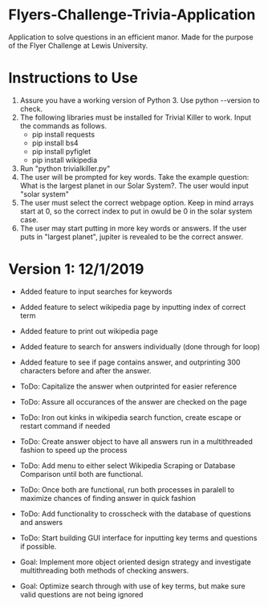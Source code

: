 # Flyers-Challenge-Trivia-Application
Application to solve questions in an efficient manor. Made for the purpose of the Flyer Challenge at Lewis University.

# Instructions to Use
1. Assure you have a working version of Python 3. Use python --version to check.
2. The following libraries must be installed for Trivial Killer to work. Input the commands as follows.
    - pip install requests
    - pip install bs4
    - pip install pyfiglet
    - pip install wikipedia
3. Run "python trivialkiller.py"
4. The user will be prompted for key words. Take the example question: What is the largest planet in our Solar System?. The user would input "solar system"
5. The user must select the correct webpage option. Keep in mind arrays start at 0, so the correct index to put in owuld be 0 in the solar system case.
6. The user may start putting in more key words or answers. If the user puts in "largest planet", jupiter is revealed to be the correct answer.




# Version 1: 12/1/2019
- Added feature to input searches for keywords
- Added feature to select wikipedia page by inputting index of correct term
- Added feature to print out wikipedia page
- Added feature to search for answers individually (done through for loop)
- Added feature to see if page contains answer, and outprinting 300 characters before and after the answer.

- ToDo: Capitalize the answer when outprinted for easier reference
- ToDo: Assure all occurances of the answer are checked on the page
- ToDo: Iron out kinks in wikipedia search function, create escape or restart command if needed
- ToDo: Create answer object to have all answers run in a multithreaded fashion to speed up the process
- ToDo: Add menu to either select Wikipedia Scraping or Database Comparison until both are functional.
- ToDo: Once both are functional, run both processes in paralell to maximize chances of finding answer in quick fashion
- ToDo: Add functionality to crosscheck with the database of questions and answers
- ToDo: Start building GUI interface for inputting key terms and questions if possible.

- Goal: Implement more object oriented design strategy and investigate multithreading both methods of checking answers.
- Goal: Optimize search through with use of key terms, but make sure valid questions are not being ignored